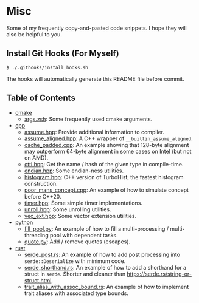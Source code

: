 # Misc

Some of my frequently copy-and-pasted code snippets. I hope they will also be helpful to you.

## Install Git Hooks (For Myself)

```console
$ ./.githooks/install_hooks.sh
```

The hooks will automatically generate this README file before commit.

## Table of Contents

- [cmake](./cmake)
  - [args.zsh](./cmake/args.zsh): Some frequently used cmake arguments.
- [cpp](./cpp)
  - [assume.hpp](./cpp/assume.hpp): Provide additional information to compiler.
  - [assume_aligned.hpp](./cpp/assume_aligned.hpp): A C++ wrapper of `__builtin_assume_aligned`.
  - [cache_padded.cpp](./cpp/cache_padded.cpp): An example showing that 128-byte alignment may outperform 64-byte alignment in some cases on Intel (but not on AMD).
  - [ctti.hpp](./cpp/ctti.hpp): Get the name / hash of the given type in compile-time.
  - [endian.hpp](./cpp/endian.hpp): Some endian-ness utilities.
  - [histogram.hpp](./cpp/histogram.hpp): C++ version of TurboHist, the fastest histogram construction.
  - [poor_mans_concept.cpp](./cpp/poor_mans_concept.cpp): An example of how to simulate concept before C++20.
  - [timer.hpp](./cpp/timer.hpp): Some simple timer implementations.
  - [unroll.hpp](./cpp/unroll.hpp): Some unrolling utilities.
  - [vec_ext.hpp](./cpp/vec_ext.hpp): Some vector extension utilities.
- [python](./python)
  - [fill_pool.py](./python/fill_pool.py): An example of how to fill a multi-processing / multi-threading pool with dependent tasks.
  - [quote.py](./python/quote.py): Add / remove quotes (escapes).
- [rust](./rust)
  - [serde_post.rs](./rust/serde_post.rs): An example of how to add post processing into `serde::Deserialize` with minimum code.
  - [serde_shorthand.rs](./rust/serde_shorthand.rs): An example of how to add a shorthand for a struct in `serde`. Shorter and cleaner than https://serde.rs/string-or-struct.html.
  - [trait_alias_with_assoc_bound.rs](./rust/trait_alias_with_assoc_bound.rs): An example of how to implement trait aliases with associated type bounds.